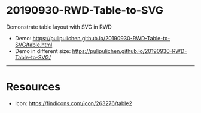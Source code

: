 # 20190930-RWD-Table-to-SVG
Demonstrate table layout with SVG in RWD

- Demo: https://pulipulichen.github.io/20190930-RWD-Table-to-SVG/table.html
- Demo in different size: https://pulipulichen.github.io/20190930-RWD-Table-to-SVG/

----

# Resources

- Icon: https://findicons.com/icon/263276/table2
